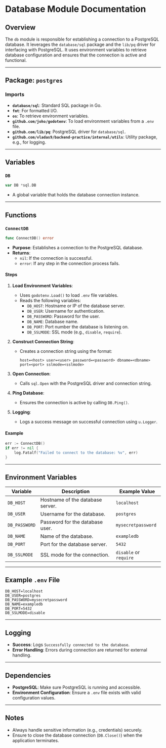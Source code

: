 # Database Module Documentation

## Overview

The `db` module is responsible for establishing a connection to a PostgreSQL database. It leverages the `database/sql` package and the `lib/pq` driver for interfacing with PostgreSQL. It uses environment variables to retrieve database configuration and ensures that the connection is active and functional.

---

## Package: `postgres`

### Imports

- **`database/sql`**: Standard SQL package in Go.
- **`fmt`**: For formatted I/O.
- **`os`**: To retrieve environment variables.
- **`github.com/joho/godotenv`**: To load environment variables from a `.env` file.
- **`github.com/lib/pq`**: PostgreSQL driver for `database/sql`.
- **`github.com/vladas9/backend-practice/internal/utils`**: Utility package, e.g., for logging.

---

## Variables

### `DB`

```go
var DB *sql.DB
```

- A global variable that holds the database connection instance.

---

## Functions

### `ConnectDB`

```go
func ConnectDB() error
```

- **Purpose**: Establishes a connection to the PostgreSQL database.
- **Returns**:
  - `nil`: If the connection is successful.
  - `error`: If any step in the connection process fails.

#### Steps

1. **Load Environment Variables**:
   - Uses `godotenv.Load()` to load `.env` file variables.
   - Reads the following variables:
     - `DB_HOST`: Hostname or IP of the database server.
     - `DB_USER`: Username for authentication.
     - `DB_PASSWORD`: Password for the user.
     - `DB_NAME`: Database name.
     - `DB_PORT`: Port number the database is listening on.
     - `DB_SSLMODE`: SSL mode (e.g., `disable`, `require`).
2. **Construct Connection String**:

   - Creates a connection string using the format:
     ```
     host=<host> user=<user> password=<password> dbname=<dbname> port=<port> sslmode=<sslmode>
     ```

3. **Open Connection**:

   - Calls `sql.Open` with the PostgreSQL driver and connection string.

4. **Ping Database**:

   - Ensures the connection is active by calling `DB.Ping()`.

5. **Logging**:
   - Logs a success message on successful connection using `u.Logger`.

#### Example

```go
err := ConnectDB()
if err != nil {
    log.Fatalf("Failed to connect to the database: %v", err)
}
```

---

## Environment Variables

| Variable      | Description                      | Example Value          |
| ------------- | -------------------------------- | ---------------------- |
| `DB_HOST`     | Hostname of the database server. | `localhost`            |
| `DB_USER`     | Username for the database.       | `postgres`             |
| `DB_PASSWORD` | Password for the database user.  | `mysecretpassword`     |
| `DB_NAME`     | Name of the database.            | `exampledb`            |
| `DB_PORT`     | Port for the database server.    | `5432`                 |
| `DB_SSLMODE`  | SSL mode for the connection.     | `disable` or `require` |

---

## Example `.env` File

```env
DB_HOST=localhost
DB_USER=postgres
DB_PASSWORD=mysecretpassword
DB_NAME=exampledb
DB_PORT=5432
DB_SSLMODE=disable
```

---

## Logging

- **Success**: Logs `Successfully connected to the database`.
- **Error Handling**: Errors during connection are returned for external handling.

---

## Dependencies

- **PostgreSQL**: Make sure PostgreSQL is running and accessible.
- **Environment Configuration**: Ensure a `.env` file exists with valid configuration values.

---

## Notes

- Always handle sensitive information (e.g., credentials) securely.
- Ensure to close the database connection (`DB.Close()`) when the application terminates.
